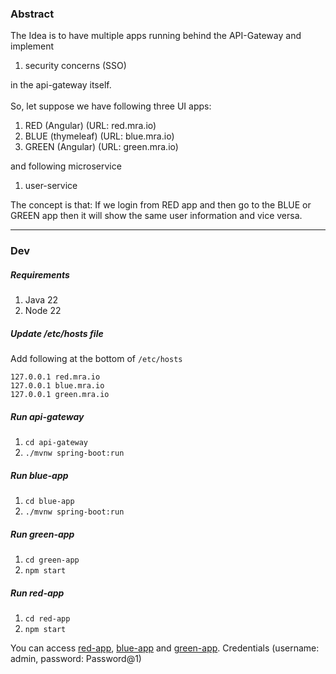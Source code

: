### Abstract
The Idea is to have multiple apps running behind the API-Gateway and implement 
1. security concerns (SSO) 

in the api-gateway itself.
</br>
</br>
So, let suppose we have following three UI apps:
1. RED (Angular) (URL: red.mra.io)
2. BLUE (thymeleaf) (URL: blue.mra.io)
3. GREEN (Angular) (URL: green.mra.io)


and following microservice
1. user-service

The concept is that:
If we login from RED app and then go to the BLUE or GREEN app then it will show the same user information and vice versa.



---
### Dev 
##### Requirements
1. Java 22
2. Node 22

##### Update /etc/hosts file
Add following at the bottom of `/etc/hosts`
```text
127.0.0.1 red.mra.io
127.0.0.1 blue.mra.io
127.0.0.1 green.mra.io
```

##### Run api-gateway
1. `cd api-gateway`
2. `./mvnw spring-boot:run`

##### Run blue-app
1. `cd blue-app`
2. `./mvnw spring-boot:run`

##### Run green-app
1. `cd green-app`
2. `npm start`

##### Run red-app
1. `cd red-app`
2. `npm start`

You can access [red-app](http://red.mra.io:4000), [blue-app](http://blue.mra.io:4000) and [green-app](http://green.mra.io:4000).
Credentials (username: admin, password: Password@1)